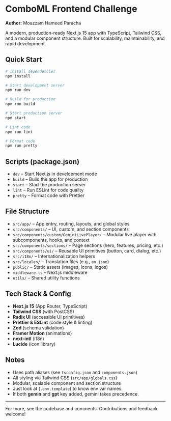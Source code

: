 # ComboML Frontend Challenge

**Author:** Moazzam Hameed Paracha

A modern, production-ready Next.js 15 app with TypeScript, Tailwind CSS, and a modular component structure. Built for scalability, maintainability, and rapid development.

## Quick Start

```bash
# Install dependencies
npm install

# Start development server
npm run dev

# Build for production
npm run build

# Start production server
npm start

# Lint code
npm run lint

# Format code
npm run pretty
```

## Scripts (package.json)

- `dev` – Start Next.js in development mode
- `build` – Build the app for production
- `start` – Start the production server
- `lint` – Run ESLint for code quality
- `pretty` – Format code with Prettier

## File Structure

- `src/app/` – App entry, routing, layouts, and global styles
- `src/components/` – UI, custom, and section components
- `src/components/custom/GeminiLivePlayer/` – Modular live player with subcomponents, hooks, and context
- `src/components/sections/` – Page sections (hero, features, pricing, etc.)
- `src/components/ui/` – Reusable UI primitives (button, card, dialog, etc.)
- `src/i18n/` – Internationalization helpers
- `src/locales/` – Translation files (e.g., `en.json`)
- `public/` – Static assets (images, icons, logos)
- `middleware.ts` – Next.js middleware
- `utils/` – Shared utility functions

## Tech Stack & Config

- **Next.js 15** (App Router, TypeScript)
- **Tailwind CSS** (with PostCSS)
- **Radix UI** (accessible UI primitives)
- **Prettier & ESLint** (code style & linting)
- **Zod** (schema validation)
- **Framer Motion** (animations)
- **next-intl** (i18n)
- **Lucide** (icon library)

## Notes

- Uses path aliases (see `tsconfig.json` and `components.json`)
- All styling via Tailwind CSS (`src/app/globals.css`)
- Modular, scalable component and section structure
- Just look at (`.env.template`) to know env var names.
- If both **gemin** and **gpt** key added, gemini takes precedence.

---

For more, see the codebase and comments. Contributions and feedback welcome!
